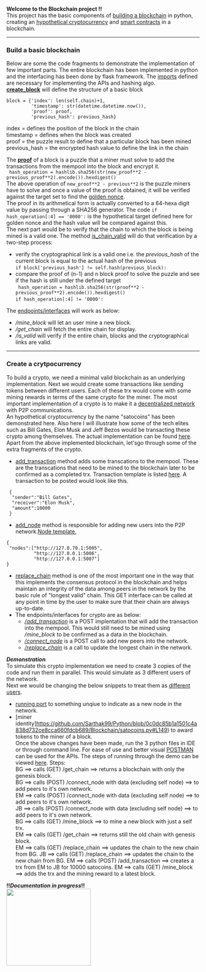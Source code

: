 **Welcome to the Blockchain project !!**  
This project has the basic components of [building a blockchain](https://github.com/Sarthak99/Python/blob/master/Blockchain/blockchain.py)  in python, creating an [hypothetical cryptocurrency](https://github.com/Sarthak99/Python/blob/master/Blockchain/satocoins.py) and [smart contracts]() in a blockchain.

***

### Build a basic blockchain
Below are some the code fragments to demonstrate the implementation of few important parts. The entire blockchain has been implemented in python and the interfacing has been done by flask framework. The [imports](https://github.com/Sarthak99/Python/blob/f98622e1be38546e80cc77894106311cb7f2af9f/Blockchain/blockchain.py#L6-L9) defined are necessary for implementing the APIs and hashing algo.  
[**create_block**](https://github.com/Sarthak99/Python/blob/b502d6c0ccdaba3cbabb81c9db9d59248ba0af22/Blockchain/blockchain.py#L36-L39) will define the structure of a basic block
```
block = {'index': len(self.chain)+1,
         'timestamp': str(datetime.datetime.now()),
         'proof': proof,
         'previous_hash': previous_hash}
```  
index = defines the position of the block in the chain  
timestamp = defines when the block was created  
proof = the puzzle result to define that a particular block has been mined  
previous_hash = the encrypted hash value to define the link in the chain  

The [**proof**](https://github.com/Sarthak99/Python/blob/b502d6c0ccdaba3cbabb81c9db9d59248ba0af22/Blockchain/blockchain.py#L51)  of a block is a puzzle that a miner must solve to add the transactions from the mempool into the block and encrypt it.  
```  hash_operation = hashlib.sha256(str(new_proof**2 - previous_proof**2).encode()).hexdigest()  ```  
The above operation of ```new_proof**2 - previous**2``` is the puzzle miners have to solve and once a value of the proof is obtained, it will be verified against the target set to find the [golden nonce](https://www.blockchain-council.org/blockchain/what-is-a-golden-nonce-and-what-is-its-usage-in-blockchain/).  
The proof in its arithmetical form is actually converted to a 64-hexa digit value by passing through a SHA256 generator. The code ```if hash_operation[:4] == '0000':``` is the hypothetical target defined here for golden nonce and the hash value will be compared against this.  
The next part would be to verify that the chain to which the block is being mined is a valid one. The method [is_chain_valid](https://github.com/Sarthak99/Python/blob/b502d6c0ccdaba3cbabb81c9db9d59248ba0af22/Blockchain/blockchain.py#L64-L78) will do that verification by a two-step process:  
* verify the cryptographical link is a valid one i.e. the _previous_hash_ of the current block is equal to the actual hash of the previous  
```if block['previous_hash'] != self.hash(previous_block):```  
* compare the proof of (n-1) and n block proof to solve the puzzle and see if the hash is still under the defined target  
``` hash_operation = hashlib.sha256(str(proof**2 - previous_proof**2).encode()).hexdigest()```  
``` if hash_operation[:4] != '0000': ```  

The [endpoints/interfaces](https://github.com/Sarthak99/Python/blob/f98622e1be38546e80cc77894106311cb7f2af9f/Blockchain/blockchain.py#L91-L120) will work as below:  
* _/mine_block_ will let an user mine a new block.  
* _/get_chain_ will fetch the entire chain for display.  
* _/is_valid_ will verify if the entire chain, blocks and the cryptographical links are valid.
***  

### Create a crytpocurrency
To build a crypto, we need a minimal valid blockchain as an underlying implementation. Next we would create some transactions like sending tokens between different users. Each of these trx would come with some mining rewards in terms of the same crypto for the miner. The most important implementation of a crypto is to make it a [decentralized network](https://en.wikipedia.org/wiki/Decentralization) with P2P communications.  
An hypothetical cryptocurrency by the name "satocoins" has been demonstrated here. Also here I will illustrate how some of the tech elites such as Bill Gates, Elon Musk and Jeff Bezos would be transacting these crypto among themselves. The actual implementation can be found [here](https://github.com/Sarthak99/Python/blob/master/Blockchain/satocoins.py).  Apart from the above implemented blockchain, let'sgo through some of the extra fragments of the crypto.  
* [add_transaction](https://github.com/Sarthak99/Python/blob/0c0dc85b1a1501c4a838d732ce8cca660fdcb689/Blockchain/satocoins.py#L90-L98) method adds some transcations to the mempool. These are the transcations that need to be mined to the blockchain later to be confirmed as a completed trx. Transaction template is listed [here](https://github.com/Sarthak99/Python/blob/master/Blockchain/templates/transaction_template.json).  A transaction to be posted would look like this.   
``` 
 {  
  "sender":"Bill Gates",  
  "receiver":"Elon Musk",  
  "amount":10000  
 }  
```  
* [add_node](https://github.com/Sarthak99/Python/blob/0c0dc85b1a1501c4a838d732ce8cca660fdcb689/Blockchain/satocoins.py#L100-L103) method is responsible for adding new users into the P2P network.[Node template.](https://github.com/Sarthak99/Python/blob/master/Blockchain/templates/nodes_template.json)  
```
{  
 "nodes":["http://127.0.70.1:5005",  
          "http://127.0.0.1:5006",  
          "http://127.0.0.1:5007"]  
}
```
* [replace_chain](https://github.com/Sarthak99/Python/blob/0c0dc85b1a1501c4a838d732ce8cca660fdcb689/Blockchain/satocoins.py#L105-L127) method is one of the most important one in the way that this implements the consensus protocol in the blockchain and helps maintain an integrity of the data among peers in the network by the basic rule of "longest valid" chain. This GET interface can be called at any point in time by the user to make sure that their chain are always up-to-date.  
* The endpoints/interfaces for crypto are as below:
  * [_/add_transaction_](https://github.com/Sarthak99/Python/blob/0c0dc85b1a1501c4a838d732ce8cca660fdcb689/Blockchain/satocoins.py#L167-L177) is a POST implentation that will add the transaction into the mempool. This would still need to be mined using _/mine_block_ to be confirmed as a data in the blockchain.
  * [_/connect_node_](https://github.com/Sarthak99/Python/blob/0c0dc85b1a1501c4a838d732ce8cca660fdcb689/Blockchain/satocoins.py#L194-L204) is a POST call to add new peers into the network.
  * [_/replace_chain_](https://github.com/Sarthak99/Python/blob/0c0dc85b1a1501c4a838d732ce8cca660fdcb689/Blockchain/satocoins.py#L206-L215) is a call to update the longest chain in the network.  
  
***Demonstration***  
To simulate this crypto implementation we need to create 3 copies of the code and run them in parallel. This would simulate as 3 different users of the network.  
Next we would be changing the below snippets to treat them as [different users](https://github.com/Sarthak99/Python/tree/master/Blockchain/DemoObjects).
* [running port](https://github.com/Sarthak99/Python/blob/0c0dc85b1a1501c4a838d732ce8cca660fdcb689/Blockchain/satocoins.py#L219) to something unqiue to indicate as a new node in the network.  
* [miner identity]https://github.com/Sarthak99/Python/blob/0c0dc85b1a1501c4a838d732ce8cca660fdcb689/Blockchain/satocoins.py#L149) to award tokens to the miner of a block.  
Once the above changes have been made, run the 3 python files in IDE or through command line. For ease of use and better visual [POSTMAN](https://www.postman.com/) can be used for the APIs. The steps of running through the demo can be viewed [here]().
Steps:  
BG ==> calls (GET) /get_chain ==> returns a blockchain with only the genesis block.  
BG ==> calls (POST) /connect_node with data (excluding self node) ==> to add peers to it's own network.  
EM ==> calls (POST) /connect_node with data (excluding self node) ==> to add peers to it's own network.  
JB ==> calls (POST) /connect_node with data (excluding self node) ==> to add peers to it's own network.  
BG ==> calls (GET) /mine_block ==> to mine a new block with just a self trx.  
EM ==> calls (GET) /get_chain ==> returns still the old chain with genesis block.  
EM ==> calls (GET) /replace_chain ==> updates the chain to the new chain from BG.
JB ==> calls (GET) /replace_chain ==> updates the chain to the new chain from BG.
EM ==> calls (POST) /add_transaction ==> creates a trx from EM to JB for 10000 satocoins.
EM ==> calls (GET) /mine_block ==> adds the trx and the mining reward to a latest block.


**!!_Documentation in progress_!!**   
<img src = "http://horticulture.tg.nic.in/img/work-in-progress-wip.jpg" width=220 height=200>
